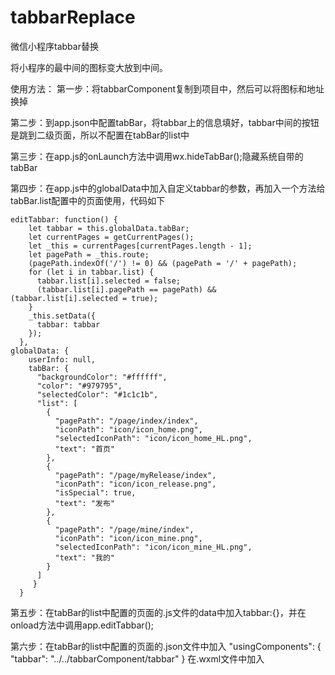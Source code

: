 # tabbarReplace
微信小程序tabbar替换

将小程序的最中间的图标变大放到中间。

使用方法：
第一步：将tabbarComponent复制到项目中，然后可以将图标和地址换掉

第二步：到app.json中配置tabBar，将tabbar上的信息填好，tabbar中间的按钮是跳到二级页面，所以不配置在tabBar的list中

第三步：在app.js的onLaunch方法中调用wx.hideTabBar();隐藏系统自带的tabBar

第四步：在app.js中的globalData中加入自定义tabbar的参数，再加入一个方法给tabBar.list配置中的页面使用，代码如下

```
editTabbar: function() {
    let tabbar = this.globalData.tabBar;
    let currentPages = getCurrentPages();
    let _this = currentPages[currentPages.length - 1];
    let pagePath = _this.route;
    (pagePath.indexOf('/') != 0) && (pagePath = '/' + pagePath);
    for (let i in tabbar.list) {
      tabbar.list[i].selected = false;
      (tabbar.list[i].pagePath == pagePath) && (tabbar.list[i].selected = true);
    }
    _this.setData({
      tabbar: tabbar
    });
  },
globalData: {
    userInfo: null,
    tabBar: {
      "backgroundColor": "#ffffff",
      "color": "#979795",
      "selectedColor": "#1c1c1b",
      "list": [
        {
          "pagePath": "/page/index/index",
          "iconPath": "icon/icon_home.png",
          "selectedIconPath": "icon/icon_home_HL.png",
          "text": "首页"
        },
        {
          "pagePath": "/page/myRelease/index",
          "iconPath": "icon/icon_release.png",
          "isSpecial": true,
          "text": "发布"
        },
        {
          "pagePath": "/page/mine/index",
          "iconPath": "icon/icon_mine.png",
          "selectedIconPath": "icon/icon_mine_HL.png",
          "text": "我的"
        }
      ]
     }
  }
```
第五步：在tabBar的list中配置的页面的.js文件的data中加入tabbar:{}，并在onload方法中调用app.editTabbar();

第六步：在tabBar的list中配置的页面的.json文件中加入 "usingComponents": { "tabbar": "../../tabbarComponent/tabbar" } 在.wxml文件中加入 <tabbar tabbar="{{tabbar}}"></tabbar>
